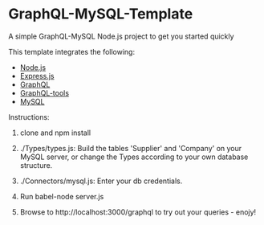 # GraphQL-MySQL-Template
A simple GraphQL-MySQL Node.js project to get you started quickly

This template integrates the following:

- [Node.js](https://nodejs.org/en/)
- [Express.js](https://expressjs.com/)
- [GraphQL](http://graphql.org/)
- [GraphQL-tools](http://dev.apollodata.com/tools/graphql-tools/generate-schema.html)
- [MySQL](https://www.mysql.com/)

Instructions:

1) clone and npm install

2) ./Types/types.js: Build the tables 'Supplier' and 'Company' on your MySQL server,
or change the Types according to your own database structure.

3) ./Connectors/mysql.js: Enter your db credentials.

4) Run babel-node server.js

5) Browse to http://localhost:3000/graphql to try out your queries - enojy!
